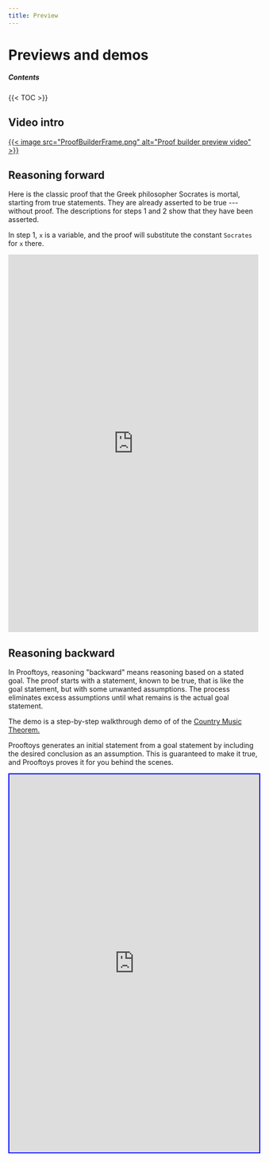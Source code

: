 ```yaml
---
title: Preview
---
```

# Previews and demos

##### **Contents**

{{< TOC >}}

## Video intro

<div style="margin-bottom: 2em">
<a href="/ProoftoysPreview.mp4">
{{< image src="ProofBuilderFrame.png" alt="Proof builder preview video" >}}
</a>
<!--
<video controls poster="/ProofBuilderFrame.png">
  <source src="/ProoftoysPreview.mp4">
</video>
 -->
</div>

## Reasoning forward

Here is the classic proof that the Greek philosopher Socrates is mortal,
starting from true statements.  They are already asserted to be true ---
without proof.  The descriptions for steps 1 and 2 show that they have
been asserted.

In step 1, `x` is a variable, and the proof will substitute the constant
`Socrates` for `x` there.

<div style="position: relative; box-sizing: content-box; max-height: 80vh; max-height: 80svh; width: 100%; aspect-ratio: 0.7420435510887772; padding: 40px 0 40px 0;">
  <iframe src="https://app.supademo.com/demo/cme06oavx008byjyix35lqinf" loading="lazy" title="Socrates redux" allow="clipboard-write" frameborder="0" webkitallowfullscreen="true" mozallowfullscreen="true" allowfullscreen style="position: absolute; top: 0; left: 0; width: 100%; height: 100%;">
  </iframe>
</div>

## Reasoning backward

In Prooftoys, reasoning "backward" means reasoning based on a stated
goal.  The proof starts with a statement, known to be true, that is like
the goal statement, but with some unwanted assumptions.  The process
eliminates excess assumptions until what remains is the actual goal
statement.

The demo is a step-by-step walkthrough demo of of the <a
href="/country-music/">Country Music Theorem.</a>

Prooftoys generates an initial statement from a goal statement by
including the desired conclusion as an assumption.  This is guaranteed
to make it true, and Prooftoys proves it for you behind the scenes.

<div style="position: relative; box-sizing: content-box; max-height:
80vh; max-height: 80svh; width: 100%; aspect-ratio: 0.7420435510887772;
padding: 40px 0 40px 0;
margin-bottom: 40px;">
  <iframe
  src="https://app.supademo.com/demo/cme06oavx008byjyix35lqinf?step=5"
  loading="lazy" title="Supademo Demo" allow="clipboard-write"
  frameborder="0" webkitallowfullscreen="true" mozallowfullscreen="true"
  allowfullscreen style="position: absolute; top: 0; left: 0; width:
  100%; height: 100%; border: 2px solid blue;">
  </iframe>
</div>
